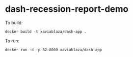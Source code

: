 # dash-recession-report-demo

To build:

`docker build -t xaviablaza/dash-app .`

To run:

`docker run -d -p 82:8000 xaviablaza/dash-app`
